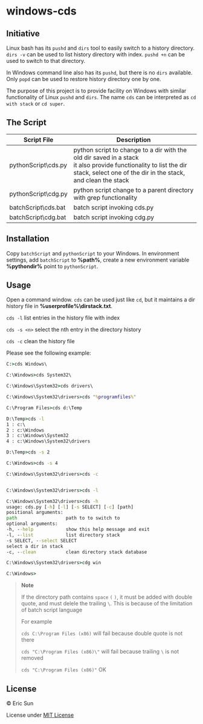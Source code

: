 # windows-cds

## Initiative

Linux bash has its `pushd` and `dirs` tool to easily switch to a history directory. `dirs -v` can be used to list history directory with index. `pushd +n` can be used to switch to that directory.

In Windows command line also has its `pushd`, but there is no `dirs` available. Only `popd` can be used to restore history directory one by one.

The purpose of this project is to provide facility on Windows with similar functionality of Linux `pushd` and `dirs`. The name `cds` can be interpreted as `cd with stack` or `cd super`.

## The Script

| Script File | Description |
|-------------|-------------|
| pythonScript\cds.py | python script to change to a dir with the old dir saved in a stack<br>it also provide functionality to list the dir stack, select one of the dir in the stack, and clean the stack|
| pythonScript\cdg.py | python script change to a parent directory with grep functionality |
| batchScript\cds.bat | batch script invoking cds.py |
| batchScript\cdg.bat | batch script invoking cdg.py |

## Installation
Copy `batchScript` and `pythonScript` to your Windows. In environment settings, add `batchScript` to <b>%path%</b>, create a new environment variable <b>%pythondir%</b> point to `pythonScript`.

## Usage

Open a command window. `cds` can be used just like `cd`, but it maintains a dir history file in <b>%userprofile%\dirstack.txt</b>.

`cds -l` list entries in the history file with index

`cds -s <n>` select the nth entry in the directory history

`cds -c` clean the history file

Please see the following example:

```bat
C:>cds Windows\

C:\Windows>cds System32\

C:\Windows\System32>cds drivers\

C:\Windows\System32\drivers>cds "%programfiles%"

C:\Program Files>cds d:\Temp

D:\Temp>cds -l
1 : c:\
2 : c:\Windows
3 : c:\Windows\System32
4 : c:\Windows\System32\drivers

D:\Temp>cds -s 2

C:\Windows>cds -s 4

C:\Windows\System32\drivers>cds -c


C:\Windows\System32\drivers>cds -l

C:\Windows\System32\drivers>cds -h
usage: cds.py [-h] [-l] [-s SELECT] [-c] [path]
positional arguments:
path                  path to to switch to
optional arguments:
-h, --help            show this help message and exit
-l, --list            list directory stack
-s SELECT, --select SELECT
select a dir in stack
-c, --clean           clean directory stack database

C:\Windows\System32\drivers>cdg win

C:\Windows>
```

> <b>Note</b>
>
> If the directory path contains `space` `(` `)`, it must be added with double quote, and must delele the trailing `\`. This is because of the limitation of batch script language
>
> For example
>
> `cds C:\Program Files (x86)` will fail because double quote is not there
>
> `cds "C:\Program Files (x86)\"` will fail because trailing `\` is not removed
>
> `cds "C:\Program Files (x86)"` OK

## License

&copy; Eric Sun

License under [MIT License](LICENSE)
